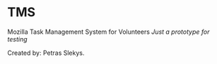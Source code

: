 # TMS
Mozilla Task Management System for Volunteers
*Just a prototype for testing*

Created by: Petras Slekys.